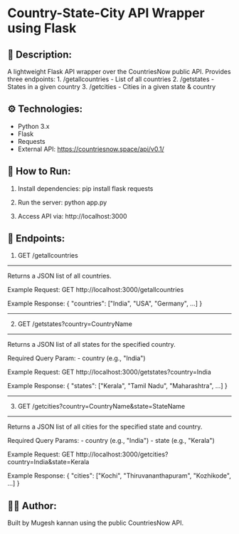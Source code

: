 
Country-State-City API Wrapper using Flask
==========================================

📌 Description:
---------------
A lightweight Flask API wrapper over the CountriesNow public API.
Provides three endpoints:
    1. /getallcountries - List of all countries
    2. /getstates       - States in a given country
    3. /getcities       - Cities in a given state & country

⚙️ Technologies:
----------------
- Python 3.x
- Flask
- Requests
- External API: https://countriesnow.space/api/v0.1/

🧪 How to Run:
--------------
1. Install dependencies:
   pip install flask requests

2. Run the server:
   python app.py

3. Access API via:
   http://localhost:3000

📂 Endpoints:
-------------

1. GET /getallcountries
-----------------------
Returns a JSON list of all countries.

Example Request:
    GET http://localhost:3000/getallcountries

Example Response:
    {
        "countries": ["India", "USA", "Germany", ...]
    }

---

2. GET /getstates?country=CountryName
-------------------------------------
Returns a JSON list of all states for the specified country.

Required Query Param:
    - country (e.g., "India")

Example Request:
    GET http://localhost:3000/getstates?country=India

Example Response:
    {
        "states": ["Kerala", "Tamil Nadu", "Maharashtra", ...]
    }

---

3. GET /getcities?country=CountryName&state=StateName
------------------------------------------------------
Returns a JSON list of all cities for the specified state and country.

Required Query Params:
    - country (e.g., "India")
    - state   (e.g., "Kerala")

Example Request:
    GET http://localhost:3000/getcities?country=India&state=Kerala

Example Response:
    {
        "cities": ["Kochi", "Thiruvananthapuram", "Kozhikode", ...]
    }

👨‍💻 Author:
------------
Built by Mugesh kannan using the public CountriesNow API.

